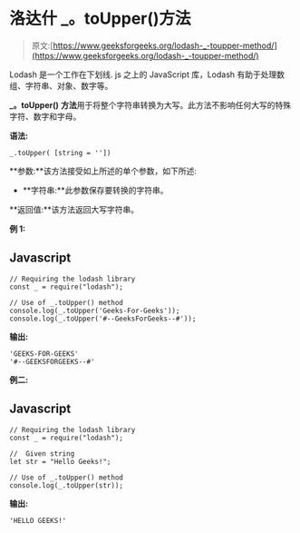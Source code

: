 # 洛达什 _。toUpper()方法

> 原文:[https://www.geeksforgeeks.org/lodash-_-toupper-method/](https://www.geeksforgeeks.org/lodash-_-toupper-method/)

Lodash 是一个工作在下划线. js 之上的 JavaScript 库，Lodash 有助于处理数组、字符串、对象、数字等。

**_。toUpper()** **方法**用于将整个字符串转换为大写。此方法不影响任何大写的特殊字符、数字和字母。

**语法:**

```
_.toUpper( [string = ''])

```

**参数:**该方法接受如上所述的单个参数，如下所述:

*   **字符串:**此参数保存要转换的字符串。

**返回值:**该方法返回大写字符串。

**例 1:**

## Javascript

```
// Requiring the lodash library  
const _ = require("lodash");  

// Use of _.toUpper() method 
console.log(_.toUpper('Geeks-For-Geeks')); 
console.log(_.toUpper('#--GeeksForGeeks--#')); 
```

**输出:**

```
'GEEKS-FOR-GEEKS'
'#--GEEKSFORGEEKS--#'

```

**例二:**

## Javascript

```
// Requiring the lodash library  
const _ = require("lodash");  

//  Given string     
let str = "Hello Geeks!";

// Use of _.toUpper() method 
console.log(_.toUpper(str)); 
```

**输出:**

```
'HELLO GEEKS!'

```